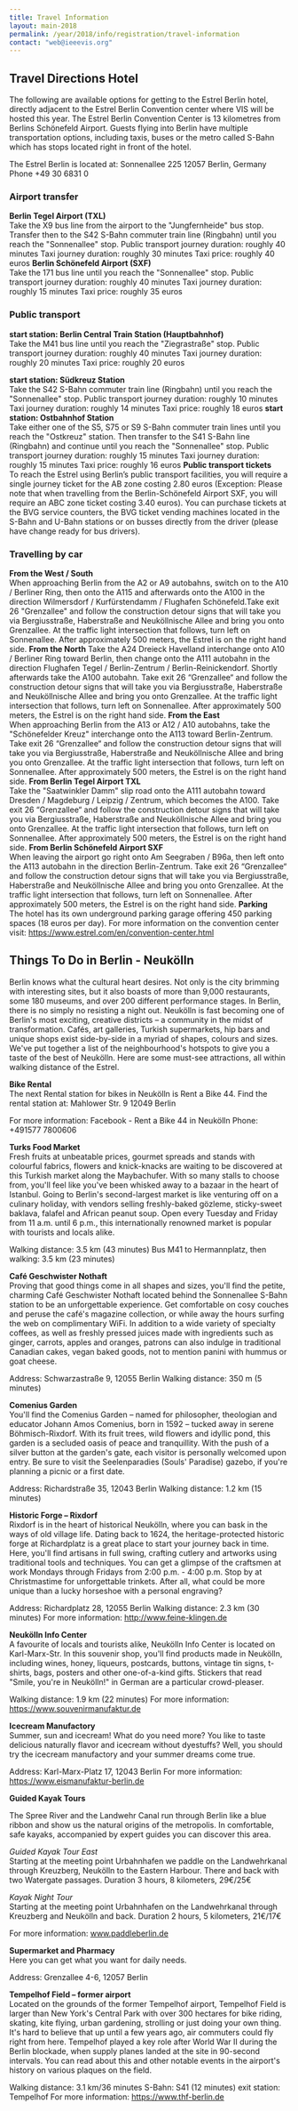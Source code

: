 ```yaml
---
title: Travel Information
layout: main-2018
permalink: /year/2018/info/registration/travel-information
contact: "web@ieeevis.org"
---
```


## Travel Directions Hotel

The following are available options for getting to the Estrel Berlin hotel, directly adjacent to the Estrel Berlin Convention center where VIS will be hosted this year. The Estrel Berlin Convention Center is 13 kilometres from Berlins Schönefeld Airport. Guests flying into Berlin have multiple transportation options, including taxis, buses or the metro called S-Bahn which has stops located right in front of the hotel.

The Estrel Berlin is located at:
Sonnenallee 225
12057 Berlin, Germany
Phone +49 30 6831 0

### Airport transfer
**Berlin Tegel Airport (TXL)**  
Take the X9 bus line from the airport to the "Jungfernheide" bus stop. Transfer then to the S42 S-Bahn commuter train line (Ringbahn) until you reach the "Sonnenallee" stop.
Public transport journey duration: roughly 40 minutes
Taxi journey duration: roughly 30 minutes
Taxi price: roughly 40 euros
**Berlin Schönefeld Airport (SXF)**  
Take the 171 bus line until you reach the "Sonnenallee" stop.
Public transport journey duration: roughly 40 minutes
Taxi journey duration: roughly 15 minutes
Taxi price: roughly 35 euros
### Public transport
**start station: Berlin Central Train Station (Hauptbahnhof)**  
Take the M41 bus line until you reach the "Ziegrastraße" stop.
Public transport journey duration: roughly 40 minutes
Taxi journey duration: roughly 20 minutes
Taxi price: roughly 20 euros

**start station: Südkreuz Station**  
Take the S42 S-Bahn commuter train line (Ringbahn) until you reach the "Sonnenallee" stop.
Public transport journey duration: roughly 10 minutes
Taxi journey duration: roughly 14 minutes
Taxi price: roughly 18 euros
**start station: Ostbahnhof Station**  
Take either one of the S5, S75 or S9 S-Bahn commuter train lines until you reach the "Ostkreuz" station. Then transfer to the S41 S-Bahn line (Ringbahn) and continue until you reach the "Sonnenallee" stop.
Public transport journey duration: roughly 15 minutes
Taxi journey duration: roughly 15 minutes
Taxi price: roughly 16 euros
**Public transport tickets**  
To reach the Estrel using Berlin’s public transport facilities, you will require a single journey ticket for the AB zone costing 2.80 euros (Exception: Please note that when travelling from the Berlin-Schönefeld Airport SXF, you will require an ABC zone ticket costing 3.40 euros). You can purchase tickets at the BVG service counters, the BVG ticket vending machines located in the S-Bahn and U-Bahn stations or on busses directly from the driver (please have change ready for bus drivers).
### Travelling by car
**From the West / South**  
When approaching Berlin from the A2 or A9 autobahns, switch on to the A10 / Berliner Ring, then onto the A115 and afterwards onto the A100 in the direction Wilmersdorf / Kurfürstendamm / Flughafen Schönefeld.Take exit 26 "Grenzallee" and follow the construction detour signs that will take you via Bergiusstraße, Haberstraße and Neuköllnische Allee and bring you onto Grenzallee. At the traffic light intersection that follows, turn left on Sonnenallee. After approximately 500 meters, the Estrel is on the right hand side.
**From the North**
Take the A24 Dreieck Havelland interchange onto A10 / Berliner Ring toward Berlin, then change onto the A111 autobahn in the direction Flughafen Tegel / Berlin-Zentrum / Berlin-Reinickendorf. Shortly afterwards take the A100 autobahn. Take exit 26 “Grenzallee“ and follow the construction detour signs that will take you via Bergiusstraße, Haberstraße and Neuköllnische Allee and bring you onto Grenzallee. At the traffic light intersection that follows, turn left on Sonnenallee. After approximately 500 meters, the Estrel is on the right hand side.
**From the East**   
When approaching Berlin from the A13 or A12 / A10 autobahns, take the "Schönefelder Kreuz" interchange onto the A113 toward Berlin-Zentrum. Take exit 26 “Grenzallee“ and follow the construction detour signs that will take you via Bergiusstraße, Haberstraße and Neuköllnische Allee and bring you onto Grenzallee. At the traffic light intersection that follows, turn left on Sonnenallee. After approximately 500 meters, the Estrel is on the right hand side.
**From Berlin Tegel Airport TXL**  
Take the "Saatwinkler Damm" slip road onto the A111 autobahn toward Dresden / Magdeburg / Leipzig / Zentrum, which becomes the A100. Take exit 26 “Grenzallee“ and follow the construction detour signs that will take you via Bergiusstraße, Haberstraße and Neuköllnische Allee and bring you onto Grenzallee. At the traffic light intersection that follows, turn left on Sonnenallee. After approximately 500 meters, the Estrel is on the right hand side.
**From Berlin Schönefeld Airport SXF**  
When leaving the airport go right onto Am Seegraben / B96a, then left onto the A113 autobahn in the direction Berlin-Zentrum. Take exit 26 “Grenzallee“ and follow the construction detour signs that will take you via Bergiusstraße, Haberstraße and Neuköllnische Allee and bring you onto Grenzallee. At the traffic light intersection that follows, turn left on Sonnenallee. After approximately 500 meters, the Estrel is on the right hand side.
**Parking**  
The hotel has its own underground parking garage offering 450 parking spaces (18 euros per day).
For more information on the convention center visit: https://www.estrel.com/en/convention-center.html


## Things To Do in Berlin - Neukölln

Berlin knows what the cultural heart desires. Not only is the city brimming with interesting sites, but it also boasts of more than 9,000 restaurants, some 180 museums, and over 200 different performance stages. In Berlin, there is no simply no resisting a night out. Neukölln is fast becoming one of Berlin's most exciting, creative districts – a community in the midst of transformation. Cafés, art galleries, Turkish supermarkets, hip bars and unique shops exist side-by-side in a myriad of shapes, colours and sizes. We've put together a list of the neighbourhood's hotspots to give you a taste of the best of Neukölln. Here are some must-see attractions, all within walking distance of the Estrel.

**Bike Rental**  
The next Rental station for bikes in Neukölln is Rent a Bike 44. 
Find the rental station at:
Mahlower Str. 9
12049 Berlin

For more information: 
Facebook - Rent a Bike 44 in Neukölln
Phone: +491577 7800606

**Turks Food Market**  
Fresh fruits at unbeatable prices, gourmet spreads and stands with colourful fabrics, flowers and knick-knacks are waiting to be discovered at this Turkish market along the Maybachufer. With so many stalls to choose from, you'll feel like you've been whisked away to a bazaar in the heart of Istanbul. Going to Berlin's second-largest market is like venturing off on a culinary holiday, with vendors selling freshly-baked gözleme, sticky-sweet baklava, falafel and African peanut soup. Open every Tuesday and Friday from 11 a.m. until 6 p.m., this internationally renowned market is popular with tourists and locals alike.
 
Walking distance: 3.5 km (43 minutes)
Bus M41 to Hermannplatz, then walking: 3.5 km (23 minutes)

**Café Geschwister Nothaft**  
Proving that good things come in all shapes and sizes, you'll find the petite, charming Café Geschwister Nothaft located behind the Sonnenallee S-Bahn station to be an unforgettable experience. Get comfortable on cosy couches and peruse the café's magazine collection, or while away the hours surfing the web on complimentary WiFi. In addition to a wide variety of specialty coffees, as well as freshly pressed juices made with ingredients such as ginger, carrots, apples and oranges, patrons can also indulge in traditional Canadian cakes, vegan baked goods, not to mention panini with hummus or goat cheese.

Address: Schwarzastraße 9, 12055 Berlin 
Walking distance: 350 m (5 minutes)

**Comenius Garden**  
You'll find the Comenius Garden – named for philosopher, theologian and educator Johann Amos Comenius, born in 1592 – tucked away in serene Böhmisch-Rixdorf. With its fruit trees, wild flowers and idyllic pond, this garden is a secluded oasis of peace and tranquillity. With the push of a silver button at the garden's gate, each visitor is personally welcomed upon entry. Be sure to visit the Seelenparadies (Souls' Paradise) gazebo, if you're planning a picnic or a first date.

Address: Richardstraße 35, 12043 Berlin 
Walking distance: 1.2 km (15 minutes)

**Historic Forge – Rixdorf**  
Rixdorf is in the heart of historical Neukölln, where you can bask in the ways of old village life. Dating back to 1624, the heritage-protected historic forge at Richardplatz is a great place to start your journey back in time. Here, you'll find artisans in full swing, crafting cutlery and artworks using traditional tools and techniques. You can get a glimpse of the craftsmen at work Mondays through Fridays from 2:00 p.m. - 4:00 p.m. Stop by at Christmastime for unforgettable trinkets. After all, what could be more unique than a lucky horseshoe with a personal engraving?

Address: Richardplatz 28, 12055 Berlin 
Walking distance: 2.3 km (30 minutes)
For more information: http://www.feine-klingen.de

**Neukölln Info Center**  
A favourite of locals and tourists alike, Neukölln Info Center is located on Karl-Marx-Str. In this souvenir shop, you'll find products made in Neukölln, including wines, honey, liqueurs, postcards, buttons, vintage tin signs, t-shirts, bags, posters and other one-of-a-kind gifts. Stickers that read "Smile, you're in Neukölln!" in German are a particular crowd-pleaser.
 
Walking distance: 1.9 km (22 minutes)
For more information: https://www.souvenirmanufaktur.de

**Icecream Manufactory**  
Summer, sun and icecream! What do you need more? You like to taste delicious naturally flavor and icecream without dyestuffs? Well, you should try the icecream manufactory and your summer dreams come true. 

Address: Karl-Marx-Platz 17, 12043 Berlin
For more information: https://www.eismanufaktur-berlin.de

**Guided Kayak Tours**  

The Spree River and the Landwehr Canal run through Berlin like a blue ribbon and show us the natural origins of the metropolis. In comfortable, safe kayaks, accompanied by expert guides you can discover this area. 

*Guided Kayak Tour East*  
Starting at the meeting point Urbahnhafen we paddle on the Landwehrkanal through Kreuzberg, Neukölln to the Eastern Harbour. There and back with two Watergate passages. 
Duration 3 hours, 8 kilometers, 29€/25€

*Kayak Night Tour*  
Starting at the meeting point Urbahnhafen on the Landwehrkanal through Kreuzberg and Neukölln and back. 
Duration 2 hours, 5 kilometers, 21€/17€

For more information: www.paddleberlin.de

**Supermarket and Pharmacy**  
Here you can get what you want for daily needs. 

Address:  Grenzallee 4-6, 12057 Berlin

**Tempelhof Field – former airport**  
Located on the grounds of the former Tempelhof airport, Tempelhof Field is larger than New York's Central Park with over 300 hectares for bike riding, skating, kite flying, urban gardening, strolling or just doing your own thing. It's hard to believe that up until a few years ago, air commuters could fly right from here. Tempelhof played a key role after World War II during the Berlin blockade, when supply planes landed at the site in 90-second intervals. You can read about this and other notable events in the airport's history on various plaques on the field.

 
Walking distance: 3.1 km/36 minutes
S-Bahn: S41 (12 minutes) exit station: Tempelhof
For more information: https://www.thf-berlin.de


